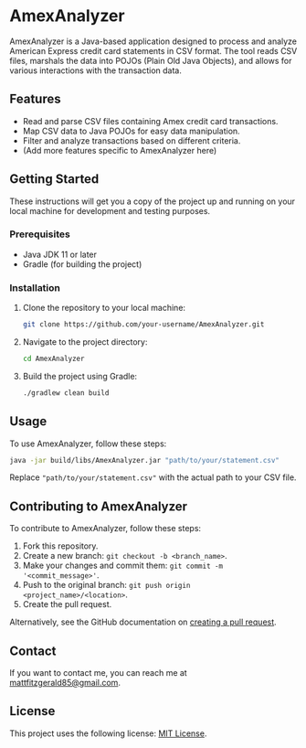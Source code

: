 # AmexAnalyzer

AmexAnalyzer is a Java-based application designed to process and analyze American Express credit card statements in CSV
format. The tool reads CSV files, marshals the data into POJOs (Plain Old Java Objects), and allows for various
interactions with the transaction data.

## Features

- Read and parse CSV files containing Amex credit card transactions.
- Map CSV data to Java POJOs for easy data manipulation.
- Filter and analyze transactions based on different criteria.
- (Add more features specific to AmexAnalyzer here)

## Getting Started

These instructions will get you a copy of the project up and running on your local machine for development and testing
purposes.

### Prerequisites

- Java JDK 11 or later
- Gradle (for building the project)

### Installation

1. Clone the repository to your local machine:

   ```sh
   git clone https://github.com/your-username/AmexAnalyzer.git

2. Navigate to the project directory:
   ```sh
   cd AmexAnalyzer

3. Build the project using Gradle:
    ```sh
   ./gradlew clean build

## Usage

To use AmexAnalyzer, follow these steps:

```sh
java -jar build/libs/AmexAnalyzer.jar "path/to/your/statement.csv"
```

Replace `"path/to/your/statement.csv"` with the actual path to your CSV file.

## Contributing to AmexAnalyzer

To contribute to AmexAnalyzer, follow these steps:

1. Fork this repository.
2. Create a new branch: `git checkout -b <branch_name>`.
3. Make your changes and commit them: `git commit -m '<commit_message>'`.
4. Push to the original branch: `git push origin <project_name>/<location>`.
5. Create the pull request.

Alternatively, see the GitHub documentation
on [creating a pull request](https://help.github.com/articles/creating-a-pull-request/).

## Contact

If you want to contact me, you can reach me at <mattfitzgerald85@gmail.com>.

## License

This project uses the following license: [MIT License](https://opensource.org/licenses/MIT).

